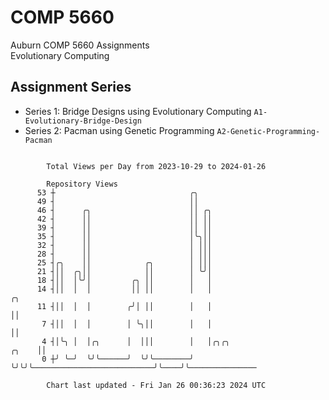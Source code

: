 # COMP 5660
Auburn COMP 5660 Assignments  
Evolutionary Computing

## Assignment Series
- Series 1: Bridge Designs using Evolutionary Computing `A1-Evolutionary-Bridge-Design`
- Series 2: Pacman using Genetic Programming `A2-Genetic-Programming-Pacman`

```

        Total Views per Day from 2023-10-29 to 2024-01-26

        Repository Views
      53 ┼                              ╭╮
      49 ┤                              ││
      46 ┤      ╭╮                      ││ ╭╮
      42 ┤      ││                      ││ ││
      39 ┤      ││                      ││ ││
      35 ┤      ││                      │╰╮││
      32 ┤      ││                      │ │││
      28 ┤      ││                      │ │││
      25 ┤╭╮    ││            ╭╮        │ │││
      21 ┤││  ╭╮││            ││        │ ╰╯│
      18 ┤││  │╰╯│         ╭╮ ││        │   │
      14 ┤││  │  │         ││ ││        │   │                                     ╭╮
      11 ┤││  │  │        ╭╯│ ││        │   │                                     ││
       7 ┤││  │  │        │ ╰╮││        │   │                                     ││
       4 ┤│╰╮ │  │╭╮      │  │││        │   │╭╮╭╮                           ╭╮    ││
       0 ┼╯ ╰─╯  ╰╯╰──────╯  ╰╯╰────────╯   ╰╯╰╯╰───────────────────────────╯╰────╯╰───────────────

        Chart last updated - Fri Jan 26 00:36:23 2024 UTC
        
```
